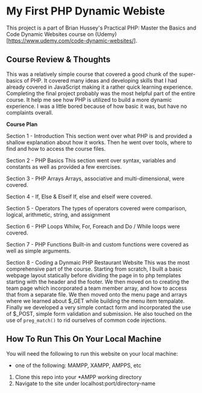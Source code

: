 # My First PHP Dynamic Webiste

This project is a part of Brian Hussey's Practical PHP: Master the Basics and Code Dynamic Websites course on (Udemy)[https://www.udemy.com/code-dynamic-websites/]. 

## Course Review & Thoughts

This was a relatively simple course that covered a good chunk of the super-basics of PHP. It covered many ideas and developing skills that I had already covered in JavaScript making it a rather quick learning experience. Completing the final project probably was the most helpful part of the entire course. It help me see how PHP is utilized to build a more dynamic experience. I was a little bored because of how basic it was, but have no complaints overall.

**Course Plan**

Section 1 - Introduction
This section went over what PHP is and provided a shallow explanation about how it works. Then he went over tools, where to find and how to access the course files.

Section 2 - PHP Basics
This section went over syntax, variables and constants as well as provided a few exercises.

Section 3 - PHP Arrays
Arrays, associative and multi-dimensional, were covered.

Section 4 - If, Else & Elseif
If, else and elseif were covered.

Section 5 - Operators
The types of operators covered were comparison, logical, arithmetic, string, and assignment

Section 6 - PHP Loops
Whilw, For, Foreach and Do / While loops were covered.

Section 7 - PHP Functions
Built-in and custom functions were covered as well as simple arguments.

Section 8 - Coding a Dynmaic PHP Restaurant Website
This was the most comprehensive part of the course. Starting from scratch, I built a basic webpage layout statically before dividing the page in to php templates starting with the header and the footer. We then moved on to creating the team page which incorporated a team member array, and how to access that from a separate file. We then moved onto the menu page and arrays where we learned about $_GET while building the menu item tempalate. Finally we developed a very simple contact form and incorporated the use of $_POST, simple form validation and submission. He also touched on the use of `preg_match()` to rid ourselves of common code injections.

## How To Run This On Your Local Machine

You will need the following to run this website on your local machine:
- one of the following: MAMPP, XAMPP, AMPPS, etc

1. Clone this repo into your *AMPP working directory
2. Navigate to the site under localhost:port/directory-name


